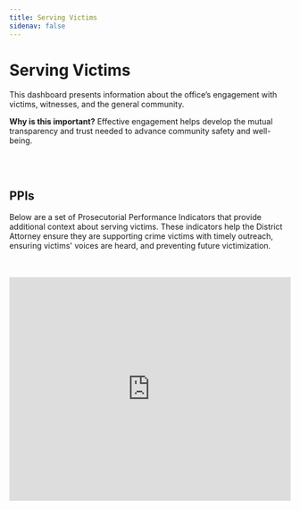 ```yaml
---
title: Serving Victims
sidenav: false
---
```

# Serving Victims

This dashboard presents information about the office’s engagement with victims, witnesses, and the general community. 

**Why is this important?** Effective engagement helps develop the mutual transparency and trust needed to advance community safety and well-being. <br>

<br>

<br>

## PPIs

Below are a set of Prosecutorial Performance Indicators that provide additional context about serving victims. These indicators help the District Attorney ensure they are supporting crime victims with timely outreach, ensuring victims' voices are heard, and preventing future victimization. <br>

<br>

<br>

<iframe title="PPI 5.4 Addressing Violent Victimization of Children" aria-label="Interactive line chart" id="datawrapper-chart-o1opO" src="https://datawrapper.dwcdn.net/o1opO/" scrolling="no" frameborder="0" style="width: 0; min-width: 100% !important; border: none;" height="400"></iframe><script type="text/javascript">!function(){"use strict";window.addEventListener("message",(function(e){if(void 0!==e.data["datawrapper-height"]){var t=document.querySelectorAll("iframe");for(var a in e.data["datawrapper-height"])for(var r=0;r<t.length;r++){if(t[r].contentWindow===e.source)t[r].style.height=e.data["datawrapper-height"][a]+"px"}}}))}();
</script>